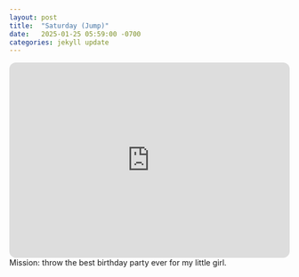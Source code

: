 ```yaml
---
layout: post
title:  "Saturday (Jump)"
date:   2025-01-25 05:59:00 -0700
categories: jekyll update
---
```

<iframe style="border-radius:12px" src="https://open.spotify.com/embed/playlist/2SDmxHX6NGCddNYzuQMPZN?utm_source=generator" width="100%" height="352" frameBorder="0" allowfullscreen="" allow="autoplay; clipboard-write; encrypted-media; fullscreen; picture-in-picture" loading="lazy"></iframe>
Mission: throw the best birthday party ever for my little girl.
